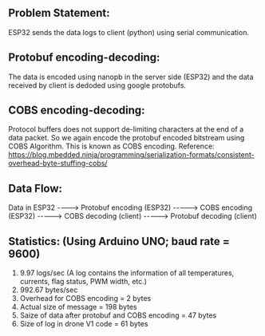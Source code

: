 ## Problem Statement:
   ESP32 sends the data logs to client (python) using serial communication.
## Protobuf encoding-decoding:
   The data is encoded using nanopb in the server side (ESP32) and the data received by client is dedoded using google protobufs.  
## COBS encoding-decoding:
   Protocol buffers does not support de-limiting characters at the end of a data packet. So we again encode the protobuf encoded bitstream using COBS Algorithm. This is known as COBS encoding.
   Reference: https://blog.mbedded.ninja/programming/serialization-formats/consistent-overhead-byte-stuffing-cobs/
## Data Flow:
   Data in ESP32 ----> Protobuf encoding (ESP32) -----> COBS encoding (ESP32) -----> COBS decoding (client) -----> Protobuf decoding (client)
## Statistics: (Using Arduino UNO; baud rate = 9600)
  1. 9.97 logs/sec (A log contains the information of all temperatures, currents, flag status, PWM width, etc.)
  2. 992.67 bytes/sec
  3. Overhead for COBS encoding = 2 bytes
  4. Actual size of message = 198 bytes
  5. Saize of data after protobuf and COBS encoding = 47 bytes
  6. Size of log in drone V1 code = 61 bytes
